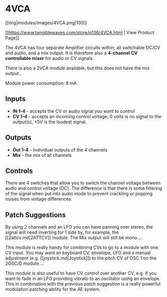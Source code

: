 # 4VCA

[[img|modules/images/4VCA.png|100]]

[[https://www.tangiblewaves.com/store/p136/4VCA.html | View Product Page]]

The 4VCA has four separate Amplifier circuits within; all switchable DC/CV and audio, and a mix output. It is therefore also a **4-channel CV controllable mixer** for audio or CV signals.

There is also a 2VCA module available, but this does not have the mix output..

Module power consumption: 8 mA

## Inputs

* **IN 1-4** - accepts the  CV or audio signal you want to control
* **CV 1-4** - accepts an incoming control voltage, 0 volts is no signal to the output(s), +5V is the loudest signal.

## Outputs

* **Out 1-4** - Individual outputs of the 4 channels
* **Mix** - the mix of all channels

## Controls

There are 4 switches that allow you to switch the channel voltage between audio and control voltage (DC). The difference is that there is some filtering of the signal when put into audio mode to prevent crackling or popping noises from voltage differences. 

## Patch Suggestions

By using 2 channels and an LFO you can have panning over stereo, the signal will need inverting for 1 side by, for example, the [[2attcv.md|2ATTCV]] module. The Mix output will still be mono....

This module is really handy for combining CVs to go to a module with one CV input. You may want an keyboard CV, envelope, LFO and a manual adjustment (e.g. [[joystick.md|Joystick]]) to the pitch CV of OSC 1 on the 2OSC/D module....

This module is also useful to have CV control over another CV, e.g. if you want to fade in an LFO providing vibrato to an oscillator using an envelope. This in combination with the previous patch suggestion is a really powerful modulation patching ability for the AE system.
